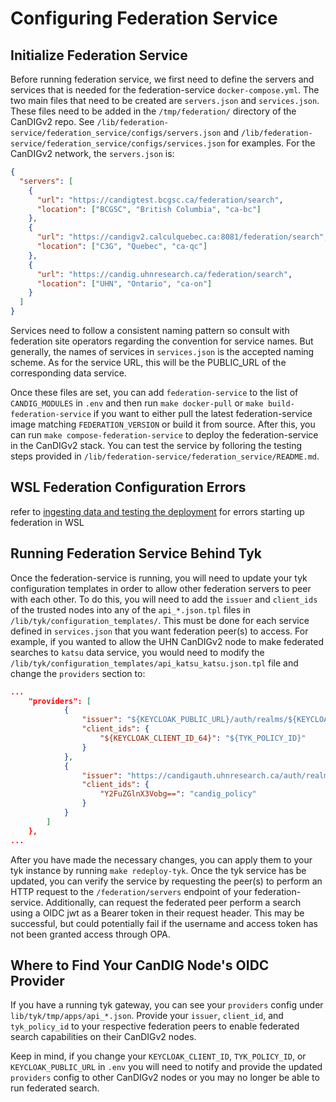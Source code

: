 # Configuring Federation Service

## Initialize Federation Service

Before running federation service, we first need to define the servers and services that is needed for the federation-service `docker-compose.yml`. The two main files that need to be created are `servers.json` and `services.json`. These files need to be added in the `/tmp/federation/` directory of the CanDIGv2 repo. See `/lib/federation-service/federation_service/configs/servers.json` and `/lib/federation-service/federation_service/configs/services.json` for examples. For the CanDIGv2 network, the `servers.json` is:

```json
{
  "servers": [
    {
      "url": "https://candigtest.bcgsc.ca/federation/search",
      "location": ["BCGSC", "British Columbia", "ca-bc"]
    },
    {
      "url": "https://candigv2.calculquebec.ca:8081/federation/search",
      "location": ["C3G", "Quebec", "ca-qc"]
    },
    {
      "url": "https://candig.uhnresearch.ca/federation/search",
      "location": ["UHN", "Ontario", "ca-on"]
    }
  ]
}
```

Services need to follow a consistent naming pattern so consult with federation site operators regarding the convention for service names. But generally, the names of services in `services.json` is the accepted naming scheme. As for the service URL, this will be the PUBLIC_URL of the corresponding data service.

Once these files are set, you can add `federation-service` to the list of `CANDIG_MODULES` in `.env` and then run `make docker-pull` or `make build-federation-service` if you want to either pull the latest federation-service image matching `FEDERATION_VERSION` or build it from source. After this, you can run `make compose-federation-service` to deploy the federation-service in the CanDIGv2 stack. You can test the service by folloring the testing steps provided in `/lib/federation-service/federation_service/README.md`.

## WSL Federation Configuration Errors
refer to [ingesting data and testing the deployment](docs/ingest-and-test.md) for errors starting up federation in WSL

## Running Federation Service Behind Tyk

Once the federation-service is running, you will need to update your tyk configuration templates in order to allow other federation servers to peer with each other. To do this, you will need to add the `issuer` and `client_ids` of the trusted nodes into any of the `api_*.json.tpl` files in `/lib/tyk/configuration_templates/`. This must be done for each service defined in `services.json` that you want federation peer(s) to access. For example, if you wanted to allow the UHN CanDIGv2 node to make federated searches to `katsu` data service, you would need to modify the `/lib/tyk/configuration_templates/api_katsu_katsu.json.tpl` file and change the `providers` section to:

```json
...
    "providers": [
            {
                "issuer": "${KEYCLOAK_PUBLIC_URL}/auth/realms/${KEYCLOAK_REALM}",
                "client_ids": {
                    "${KEYCLOAK_CLIENT_ID_64}": "${TYK_POLICY_ID}"
                }
            },
            {
                "issuer": "https://candigauth.uhnresearch.ca/auth/realms/candig",
                "client_ids": {
                    "Y2FuZGlnX3Vobg==": "candig_policy"
                }
            }
        ]
    },
...
```

After you have made the necessary changes, you can apply them to your tyk instance by running `make redeploy-tyk`. Once the tyk service has be updated, you can verify the service by requesting the peer(s) to perform an HTTP request to the `/federation/servers` endpoint of your federation-service. Additionally, can request the federated peer perform a search using a OIDC jwt as a Bearer token in their request header. This may be successful, but could potentially fail if the username and access token has not been granted access through OPA.

## Where to Find Your CanDIG Node's OIDC Provider

If you have a running tyk gateway, you can see your `providers` config under `lib/tyk/tmp/apps/api_*.json`. Provide your `issuer`, `client_id`, and `tyk_policy_id` to your respective federation peers to enable federated search capabilities on their CanDIGv2 nodes.

Keep in mind, if you change your `KEYCLOAK_CLIENT_ID`, `TYK_POLICY_ID`, or `KEYCLOAK_PUBLIC_URL` in `.env` you will need to notify and provide the updated `providers` config to other CanDIGv2 nodes or you may no longer be able to run federated search.
